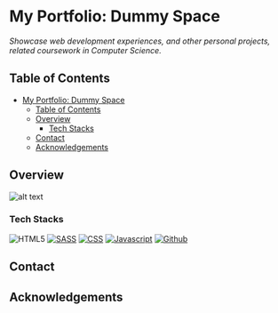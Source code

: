 # My Portfolio: Dummy Space
 *Showcase web development experiences, and other personal projects, related coursework in Computer Science.*
## Table of Contents 

- [My Portfolio: Dummy Space](#my-portfolio-dummy-space)
  - [Table of Contents](#table-of-contents)
  - [Overview](#overview)
    - [Tech Stacks](#tech-stacks)
  - [Contact](#contact)
  - [Acknowledgements](#acknowledgements)

## Overview

<!-- TODO: Add a screenshot of the live project.
    1. Link to a 'live demo.'
    2. Describe your overall experience in a couple of sentences.
    3. List a few specific technical things that you learned or improved on.
    4. Share any other tips or guidance for others attempting this or something similar.
 -->
 ![alt text](images/port-record.gif)

### Tech Stacks
<a target="_blank"><img alt='HTML5' src='https://img.shields.io/badge/HTML5-100000?style=for-the-badge&logo=HTML5&logoColor=D70D0D&labelColor=FDF506&color=FDF506'/></a>
<a href='##' target="_blank"><img alt='SASS' src='https://img.shields.io/badge/SASS-100000?style=for-the-badge&logo=SASS&logoColor=F00ABF&labelColor=FAFAF4&color=FAFAF5'/></a>
<a href='##' target="_blank"><img alt='CSS' src='https://img.shields.io/badge/CSS-100000?style=for-the-badge&logo=CSS&logoColor=F00ABF&labelColor=181817&color=151515'/></a>
<a href='##' target="_blank"><img alt='Javascript' src='https://img.shields.io/badge/JAVASCRIPT-100000?style=for-the-badge&logo=Javascript&logoColor=F0F40C&labelColor=181817&color=151515'/></a>
<a href='##' target="_blank"><img alt='Github' src='https://img.shields.io/badge/Github-100000?style=for-the-badge&logo=Github&logoColor=F4EEF3&labelColor=181817&color=151515'/></a>


<!-- TODO: List any MAJOR libraries/frameworks (e.g. React, Tailwind) with links to their homepages. -->



## Contact

<!-- TODO: Include icons and links to your RELEVANT, PROFESSIONAL 'DEV-ORIENTED' social media. LinkedIn and dev.to are minimum. -->

## Acknowledgements

<!-- TODO: List any blog posts, tutorials or plugins that you may have used to complete the project. Only list those that had a significant impact. Obviously, we all 'Google' stuff while working on our things, but maybe something in particular stood out as a 'major contributor' to your skill set for this project. -->


